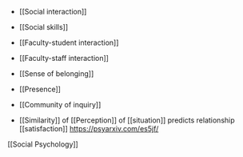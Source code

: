   - [[Social interaction]]
  - [[Social skills]]
  -  [[Faculty-student interaction]]
  - [[Faculty-staff interaction]]
  - [[Sense of belonging]]
  - [[Presence]]
  - [[Community of inquiry]]

  - [[Similarity]] of
    [[Perception]] of
    [[situation]] predicts relationship
    [[satisfaction]]
    https://psyarxiv.com/es5jf/

[[Social Psychology]]